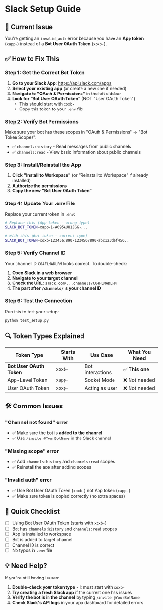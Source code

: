 # Slack Setup Guide

## 🚨 Current Issue
You're getting an `invalid_auth` error because you have an **App token** (`xapp-`) instead of a **Bot User OAuth Token** (`xoxb-`).

## ✅ How to Fix This

### Step 1: Get the Correct Bot Token

1. **Go to your Slack App**: https://api.slack.com/apps
2. **Select your existing app** (or create a new one if needed)
3. **Navigate to "OAuth & Permissions"** in the left sidebar
4. **Look for "Bot User OAuth Token"** (NOT "User OAuth Token")
   - This should start with `xoxb-`
   - Copy this token to your `.env` file

### Step 2: Verify Bot Permissions

Make sure your bot has these scopes in "OAuth & Permissions" → "Bot Token Scopes":
- ✅ `channels:history` - Read messages from public channels
- ✅ `channels:read` - View basic information about public channels

### Step 3: Install/Reinstall the App

1. **Click "Install to Workspace"** (or "Reinstall to Workspace" if already installed)
2. **Authorize the permissions**
3. **Copy the new "Bot User OAuth Token"**

### Step 4: Update Your .env File

Replace your current token in `.env`:
```bash
# Replace this (App token - wrong type)
SLACK_BOT_TOKEN=xapp-1-A095AUU1JGG-...

# With this (Bot token - correct type)
SLACK_BOT_TOKEN=xoxb-1234567890-1234567890-abc123def456...
```

### Step 5: Verify Channel ID

Your channel ID `C04FLMADLRM` looks correct. To double-check:
1. **Open Slack in a web browser**
2. **Navigate to your target channel**
3. **Check the URL**: `slack.com/...channels/C04FLMADLRM`
4. **The part after `/channels/` is your channel ID**

### Step 6: Test the Connection

Run this to test your setup:
```bash
python test_setup.py
```

## 🔍 Token Types Explained

| Token Type | Starts With | Use Case | What You Need |
|------------|-------------|----------|---------------|
| **Bot User OAuth Token** | `xoxb-` | Bot interactions | ✅ **This one** |
| App-Level Token | `xapp-` | Socket Mode | ❌ Not needed |
| User OAuth Token | `xoxp-` | Acting as user | ❌ Not needed |

## 🛠️ Common Issues

### "Channel not found" error
- ✅ Make sure the bot is **added to the channel**
- ✅ Use `/invite @YourBotName` in the Slack channel

### "Missing scope" error
- ✅ Add `channels:history` and `channels:read` scopes
- ✅ Reinstall the app after adding scopes

### "Invalid auth" error
- ✅ Use Bot User OAuth Token (`xoxb-`) not App token (`xapp-`)
- ✅ Make sure token is copied correctly (no extra spaces)

## 🎯 Quick Checklist

- [ ] Using Bot User OAuth Token (starts with `xoxb-`)
- [ ] Bot has `channels:history` and `channels:read` scopes  
- [ ] App is installed to workspace
- [ ] Bot is added to target channel
- [ ] Channel ID is correct
- [ ] No typos in `.env` file

## 💡 Need Help?

If you're still having issues:
1. **Double-check your token type** - it must start with `xoxb-`
2. **Try creating a fresh Slack app** if the current one has issues
3. **Verify the bot is in the channel** by typing `/invite @YourBotName`
4. **Check Slack's API logs** in your app dashboard for detailed errors

